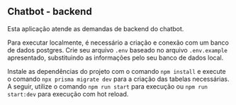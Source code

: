 ## Chatbot - backend

Esta aplicação atende as demandas de backend do chatbot.

Para executar localmente, é necessário a criação e conexão com um banco de dados postgres. Crie seu arquivo `.env` baseado no arquivo `.env.example` apresentado, substituindo as informações pelo seu banco de dados local.

Instale as dependências do projeto com o comando `npm install` e execute o comando `npx prisma migrate dev` para a criação das tabelas necessárias. A seguir, utilize o comando `npm run start` para execução ou `npm run start:dev` para execução com hot reload. 